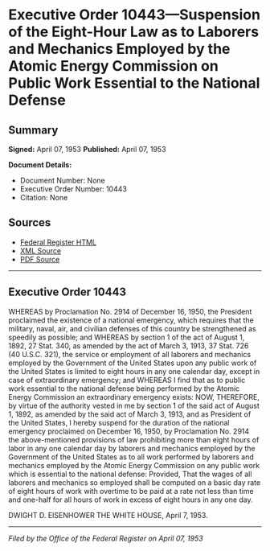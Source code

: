 # Executive Order 10443—Suspension of the Eight-Hour Law as to Laborers and Mechanics Employed by the Atomic Energy Commission on Public Work Essential to the National Defense

## Summary

**Signed:** April 07, 1953
**Published:** April 07, 1953

**Document Details:**
- Document Number: None
- Executive Order Number: 10443
- Citation: None

## Sources
- [Federal Register HTML](https://www.presidency.ucsb.edu/documents/executive-order-10443-suspension-the-eight-hour-law-laborers-and-mechanics-employed-the)
- [XML Source](None)
- [PDF Source](None)

---

## Executive Order 10443

WHEREAS by Proclamation No. 2914 of December 16, 1950, the President proclaimed the existence of a national emergency, which requires that the military, naval, air, and civilian defenses of this country be strengthened as speedily as possible; and
WHEREAS by section 1 of the act of August 1, 1892, 27 Stat. 340, as amended by the act of March 3, 1913, 37 Stat. 726 (40 U.S.C. 321), the service or employment of all laborers and mechanics employed by the Government of the United States upon any public work of the United States is limited to eight hours in any one calendar day, except in case of extraordinary emergency; and
WHEREAS I find that as to public work essential to the national defense being performed by the Atomic Energy Commission an extraordinary emergency exists:
NOW, THEREFORE, by virtue of the authority vested in me by section 1 of the said act of August 1, 1892, as amended by the said act of March 3, 1913, and as President of the United States, I hereby suspend for the duration of the national emergency proclaimed on December 16, 1950, by Proclamation No. 2914 the above-mentioned provisions of law prohibiting more than eight hours of labor in any one calendar day by laborers and mechanics employed by the Government of the United States as to all work performed by laborers and mechanics employed by the Atomic Energy Commission on any public work which is essential to the national defense: Provided, That the wages of all laborers and mechanics so employed shall be computed on a basic day rate of eight hours of work with overtime to be paid at a rate not less than time and one-half for all hours of work in excess of eight hours in any one day.

DWIGHT D. EISENHOWER
THE WHITE HOUSE,
April 7, 1953.

---

*Filed by the Office of the Federal Register on April 07, 1953*
